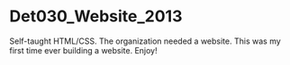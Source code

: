 # Det030_Website_2013

Self-taught HTML/CSS.  The organization needed a website.  This was my first time ever building a website.  Enjoy!
